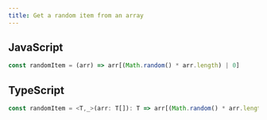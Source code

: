 ```yaml
---
title: Get a random item from an array
---
```


## JavaScript
```js
const randomItem = (arr) => arr[(Math.random() * arr.length) | 0]
```

## TypeScript
```ts
const randomItem = <T,_>(arr: T[]): T => arr[(Math.random() * arr.length) | 0]
```
